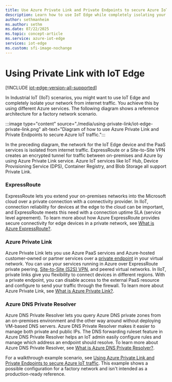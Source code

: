 ```yaml
---
title: Use Azure Private Link and Private Endpoints to secure Azure IoT traffic - Azure IoT Edge
description: Learn how to use IoT Edge while completely isolating your network from the internet traffic using various Azure services such as Azure ExpressRoute, Private Link, and DNS Private Resolver
author: sethmanheim
ms.author: sethm
ms.date: 07/22/2025
ms.topic: concept-article
ms.service: azure-iot-edge
services: iot-edge
ms.custom: sfi-image-nochange
---
```


# Using Private Link with IoT Edge

[!INCLUDE [iot-edge-version-all-supported](includes/iot-edge-version-all-supported.md)]

In Industrial IoT (IIoT) scenarios, you might want to use IoT Edge and completely isolate your network from internet traffic. You achieve this by using different Azure services. The following diagram shows a reference architecture for a factory network scenario.

:::image type="content" source="./media/using-private-link/iot-edge-private-link.png" alt-text="Diagram of how to use Azure Private Link and Private Endpoints to secure Azure IoT traffic.":::

In the preceding diagram, the network for the IoT Edge device and the PaaS services is isolated from internet traffic. ExpressRoute or a Site-to-Site VPN creates an encrypted tunnel for traffic between on-premises and Azure by using Azure Private Link service. Azure IoT services like IoT Hub, Device Provisioning Service (DPS), Container Registry, and Blob Storage all support Private Link.

### ExpressRoute

ExpressRoute lets you extend your on-premises networks into the Microsoft cloud over a private connection with a connectivity provider. In IIoT, connection reliability for devices at the edge to the cloud can be important, and ExpressRoute meets this need with a connection uptime SLA (service level agreement). To learn more about how Azure ExpressRoute provides secure connectivity for edge devices in a private network, see [What is Azure ExpressRoute?](../expressroute/expressroute-introduction.md).

### Azure Private Link

Azure Private Link lets you use Azure PaaS services and Azure-hosted customer-owned or partner services over a [private endpoint](../private-link/private-endpoint-overview.md) in your virtual network. You can use your services running in Azure over ExpressRoute private peering, [Site-to-Site (S2S) VPN](../vpn-gateway/tutorial-site-to-site-portal.md), and peered virtual networks. In IIoT, private links give you flexibility to connect devices in different regions. With a private endpoint, you can disable access to the external PaaS resource and configure to send your traffic through the firewall. To learn more about Azure Private Link, see [What is Azure Private Link?](../private-link/private-link-overview.md).

### Azure DNS Private Resolver

Azure DNS Private Resolver lets you query Azure DNS private zones from an on-premises environment and the other way around without deploying VM-based DNS servers. Azure DNS Private Resolver makes it easier to manage both private and public IPs. The DNS forwarding ruleset feature in Azure DNS Private Resolver helps an IoT admin easily configure rules and manage which address an endpoint should resolve. To learn more about Azure DNS Private Resolver, see [What is Azure DNS Private Resolver?](../dns/dns-private-resolver-overview.md).

For a walkthrough example scenario, see [Using Azure Private Link and Private Endpoints to secure Azure IoT traffic](https://kevinsaye.wordpress.com/2020/09/30/using-azure-private-link-and-private-endpoints-to-secure-azure-iot-traffic/). This example shows a possible configuration for a factory network and isn't intended as a production-ready reference.
